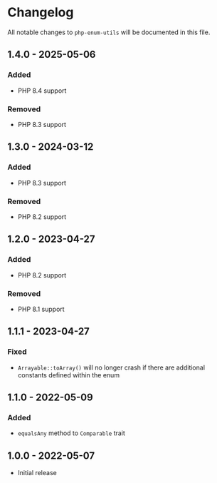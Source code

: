 # Changelog

All notable changes to `php-enum-utils` will be documented in this file.

## 1.4.0 - 2025-05-06

### Added

- PHP 8.4 support

### Removed

- PHP 8.3 support

## 1.3.0 - 2024-03-12

### Added

- PHP 8.3 support

### Removed

- PHP 8.2 support

## 1.2.0 - 2023-04-27

### Added

- PHP 8.2 support

### Removed

- PHP 8.1 support

## 1.1.1 - 2023-04-27

### Fixed

- `Arrayable::toArray()` will no longer crash if there are additional constants defined within the enum

## 1.1.0 - 2022-05-09

### Added

- `equalsAny` method to `Comparable` trait

## 1.0.0 - 2022-05-07

- Initial release

